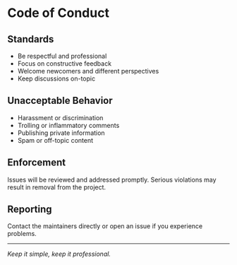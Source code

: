# Code of Conduct

## Standards

- Be respectful and professional
- Focus on constructive feedback
- Welcome newcomers and different perspectives
- Keep discussions on-topic

## Unacceptable Behavior

- Harassment or discrimination
- Trolling or inflammatory comments
- Publishing private information
- Spam or off-topic content

## Enforcement

Issues will be reviewed and addressed promptly. Serious violations may result in removal from the project.

## Reporting

Contact the maintainers directly or open an issue if you experience problems.

---

*Keep it simple, keep it professional.*
